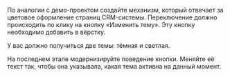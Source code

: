 По аналогии с демо-проектом создайте механизм, который отвечает за цветовое оформление страниц CRM-системы. Переключение должно происходить по клику на кнопку «Изменить тему». Эту кнопку необходимо добавить в вёрстку.

У вас должно получиться две темы: тёмная и светлая.

На последнем этапе модернизируйте поведение кнопки. Меняйте её текст так, чтобы она указывала, какая тема активна на данный момент.